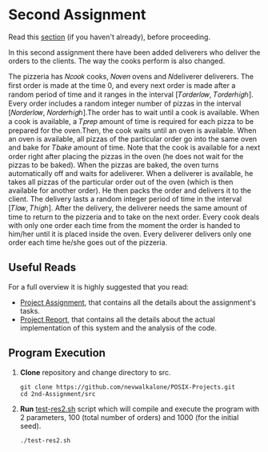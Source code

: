 # Second Assignment

Read this [section](https://github.com/nevwalkalone/POSIX-Projects/blob/main/README.md) (if you haven't already), before proceeding.

In this second assignment there have been added deliverers
who deliver the orders to the clients. The way the cooks perform is also changed.

The pizzeria has 𝑁𝑐𝑜𝑜𝑘 cooks, 𝑁𝑜𝑣𝑒𝑛 ovens and 𝑁deliverer deliverers. The first order is
made at the time 0, and every next order is made after a random period of time and it ranges in
the interval [𝑇𝑜𝑟𝑑𝑒𝑟𝑙𝑜𝑤, 𝑇𝑜𝑟𝑑𝑒𝑟ℎ𝑖𝑔ℎ]. Every order includes a random integer number of pizzas in
the interval [𝑁𝑜𝑟𝑑𝑒𝑟𝑙𝑜𝑤, 𝑁𝑜𝑟𝑑𝑒𝑟ℎ𝑖𝑔ℎ].The order has to wait until a cook is available. When a cook
is available, a 𝑇𝑝𝑟𝑒𝑝 amount of time is required for each pizza to be prepared for the oven.Then,
the cook waits until an oven is available. When an oven is available, all pizzas of the particular
order go into the same oven and bake for 𝑇𝑏𝑎𝑘𝑒 amount of time. Note that the cook is available
for a next order right after placing the pizzas in the oven (he does not wait for the pizzas to be
baked). When the pizzas are baked, the oven turns automatically off and waits for adeliverer.
When a deliverer is available, he takes all pizzas of the particular order out of the oven (which is
then available for another order). He then packs the order and delivers it to the client. The
delivery lasts a random integer period of time in the interval [𝑇𝑙𝑜𝑤, 𝑇ℎ𝑖𝑔ℎ]. After the delivery, the
deliverer needs the same amount of time to return to the pizzeria and to take on the next
order. Every cook deals with only one order each time from the moment the order is handed to
him/her until it is placed inside the oven. Every deliverer delivers only one order each time he/she
goes out of the pizzeria.

## Useful Reads

For a full overview it is highly suggested that you read:

- [Project Assignment](assignment-report/project2-assignment.pdf), that contains all the details about the assignment's tasks.
- [Project Report](assignment-report/project2-report.pdf), that contains all the details about the actual implementation of this system and the analysis of the code.

## Program Execution

1. **Clone** repository and change directory to src.

   ```console
   git clone https://github.com/nevwalkalone/POSIX-Projects.git
   cd 2nd-Assignment/src
   ```

2. **Run** [test-res2.sh](src/test-res2.sh) script which will compile and execute the program with 2 parameters, 100 (total number of orders) and 1000 (for the initial seed).

   ```console
   ./test-res2.sh
   ```
